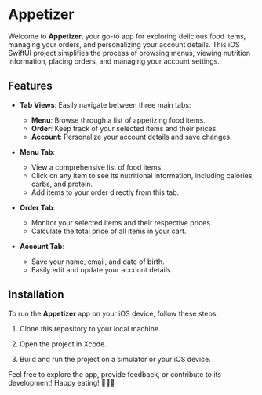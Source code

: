 # Appetizer

Welcome to **Appetizer**, your go-to app for exploring delicious food items, managing your orders, and personalizing your account details. This iOS SwiftUI project simplifies the process of browsing menus, viewing nutrition information, placing orders, and managing your account settings.

## Features

- **Tab Views**: Easily navigate between three main tabs:
  - **Menu**: Browse through a list of appetizing food items.
  - **Order**: Keep track of your selected items and their prices.
  - **Account**: Personalize your account details and save changes.

- **Menu Tab**:
  - View a comprehensive list of food items.
  - Click on any item to see its nutritional information, including calories, carbs, and protein.
  - Add items to your order directly from this tab.

- **Order Tab**:
  - Monitor your selected items and their respective prices.
  - Calculate the total price of all items in your cart.

- **Account Tab**:
  - Save your name, email, and date of birth.
  - Easily edit and update your account details.

## Installation

To run the **Appetizer** app on your iOS device, follow these steps:

1. Clone this repository to your local machine.

2. Open the project in Xcode.

3. Build and run the project on a simulator or your iOS device.


Feel free to explore the app, provide feedback, or contribute to its development! Happy eating! 🍔🥗🍰
